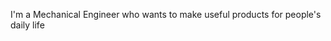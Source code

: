 I'm a Mechanical Engineer who wants to make useful products for people's daily life

<!---
mugu35/mugu35 is a ✨ special ✨ repository because its `README.md` (this file) appears on your GitHub profile.
You can click the Preview link to take a look at your changes.
--->
